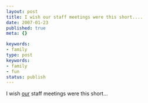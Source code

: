 ```yaml
---
layout: post
title: I wish our staff meetings were this short....
date: 2007-01-23
published: true
meta: {}

keywords:
- family
type: post
keywords:
- family
- fun
status: publish
---
```



I wish [our](http://www.sss-research.com) staff meetings were this short...







 

